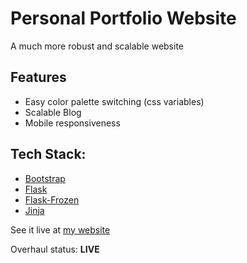# Personal Portfolio Website
A much more robust and scalable website

## Features
- Easy color palette switching (css variables)
- Scalable Blog
- Mobile responsiveness

## Tech Stack:
- [Bootstrap](https://getbootstrap.com/)
- [Flask](https://palletsprojects.com/p/flask/)
- [Flask-Frozen](https://pythonhosted.org/Frozen-Flask/)
- [Jinja](https://jinja.palletsprojects.com/en/3.1.x/)

See it live at [my website](https://yourpalsocks.github.io/)

Overhaul status: **LIVE**
